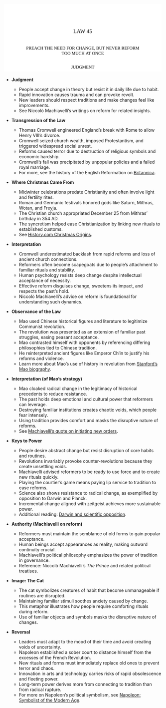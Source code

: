 ![45-changes](45-changes.best.png)

- **Judgment**  
  - People accept change in theory but resist it in daily life due to habit.  
  - Rapid innovation causes trauma and can provoke revolt.  
  - New leaders should respect traditions and make changes feel like improvements.  
  - See Niccolò Machiavelli’s writings on reform for related insights.

- **Transgression of the Law**  
  - Thomas Cromwell engineered England’s break with Rome to allow Henry VIII’s divorce.  
  - Cromwell seized church wealth, imposed Protestantism, and triggered widespread social unrest.  
  - Reforms caused terror due to destruction of religious symbols and economic hardship.  
  - Cromwell’s fall was precipitated by unpopular policies and a failed royal marriage.  
  - For more, see the history of the English Reformation on [Britannica](https://www.britannica.com/event/English-Reformation).

- **Where Christmas Came From**  
  - Midwinter celebrations predate Christianity and often involve light and fertility rites.  
  - Roman and Germanic festivals honored gods like Saturn, Mithras, Wotan, and Freyja.  
  - The Christian church appropriated December 25 from Mithras’ birthday in 354 AD.  
  - The syncretism helped ease Christianization by linking new rituals to established customs.  
  - See [History.com Christmas Origins](https://www.history.com/topics/christmas/history-of-christmas).

- **Interpretation**  
  - Cromwell underestimated backlash from rapid reforms and loss of ancient church connections.  
  - Reformers often become scapegoats due to people’s attachment to familiar rituals and stability.  
  - Human psychology resists deep change despite intellectual acceptance of necessity.  
  - Effective reform disguises change, sweetens its impact, and respects the past’s hold.  
  - Niccolò Machiavelli’s advice on reform is foundational for understanding such dynamics.

- **Observance of the Law**  
  - Mao used Chinese historical figures and literature to legitimize Communist revolution.  
  - The revolution was presented as an extension of familiar past struggles, easing peasant acceptance.  
  - Mao contrasted himself with opponents by referencing differing philosophies tied to Chinese tradition.  
  - He reinterpreted ancient figures like Emperor Ch‘in to justify his reforms and violence.  
  - Learn more about Mao’s use of history in revolution from [Stanford’s Mao biography](https://spice.fsi.stanford.edu/docs/mao_tse_tung).

- **Interpretation (of Mao’s strategy)**  
  - Mao cloaked radical change in the legitimacy of historical precedents to reduce resistance.  
  - The past holds deep emotional and cultural power that reformers can leverage.  
  - Destroying familiar institutions creates chaotic voids, which people fear intensely.  
  - Using tradition provides comfort and masks the disruptive nature of reforms.  
  - See [Machiavelli’s quote on initiating new orders](https://en.wikiquote.org/wiki/Niccol%C3%B2_Machiavelli).

- **Keys to Power**  
  - People desire abstract change but resist disruption of core habits and routines.  
  - Revolutions invariably provoke counter-revolutions because they create unsettling voids.  
  - Machiavelli advised reformers to be ready to use force and to create new rituals quickly.  
  - Playing the courtier’s game means paying lip service to tradition to ease reforms.  
  - Science also shows resistance to radical change, as exemplified by opposition to Darwin and Planck.  
  - Incremental change aligned with zeitgeist achieves more sustainable power.  
  - Additional reading: [Darwin and scientific opposition](https://www.britannica.com/biography/Charles-Darwin).

- **Authority (Machiavelli on reform)**  
  - Reformers must maintain the semblance of old forms to gain popular acceptance.  
  - Human beings accept appearances as reality, making outward continuity crucial.  
  - Machiavelli’s political philosophy emphasizes the power of tradition in governance.  
  - Reference: Niccolò Machiavelli’s *The Prince* and related political treatises.

- **Image: The Cat**  
  - The cat symbolizes creatures of habit that become unmanageable if routines are disrupted.  
  - Maintaining familiar stimuli soothes anxiety caused by change.  
  - This metaphor illustrates how people require comforting rituals during reform.  
  - Use of familiar objects and symbols masks the disruptive nature of changes.

- **Reversal**  
  - Leaders must adapt to the mood of their time and avoid creating voids of uncertainty.  
  - Napoleon established a sober court to distance himself from the excesses of the French Revolution.  
  - New rituals and forms must immediately replace old ones to prevent terror and chaos.  
  - Innovation in arts and technology carries risks of rapid obsolescence and fleeting power.  
  - Long-term power derives more from connecting to tradition than from radical rupture.  
  - For more on Napoleon’s political symbolism, see [Napoleon: Symbolist of the Modern Age](https://www.metmuseum.org/toah/hd/napo/hd_napo.htm).
